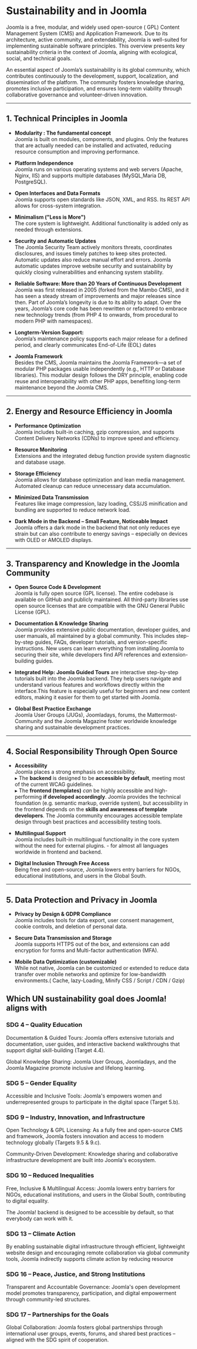 # **Sustainability  and in Joomla**

Joomla is a free, modular, and widely used open-source ( GPL) Content Management System (CMS) and Application Framework. Due to its architecture, active community, and extendability, Joomla is well-suited for implementing sustainable software principles. This overview presents key sustainability criteria in the context of Joomla, aligning with ecological, social, and technical goals.

An essential aspect of Joomla’s sustainability is its global community, which contributes continuously to the development, support, localization, and dissemination of the platform. The community fosters knowledge sharing, promotes inclusive participation, and ensures long-term viability through collaborative governance and volunteer-driven innovation.

---

## **1\. Technical Principles in Joomla**

* **Modularity : The fundamental concept**  
  Joomla is built on modules, components, and plugins. Only the features that are actually needed can be installed and activated, reducing resource consumption and improving performance.  
   	  
* **Platform Independence**  
  Joomla runs on various operating systems and web servers (Apache, Nginx, IIS) and supports multiple databases (MySQL,Maria DB,  PostgreSQL).  
   	  
* **Open Interfaces and Data Formats**  
  Joomla supports open standards like JSON, XML, and RSS. Its REST API allows for cross-system integration.  
   	 	  
* **Minimalism ("Less is More")**  
  The core system is lightweight. Additional functionality is added only as needed through extensions.

* **Security and Automatic Updates**  
  The Joomla Security Team actively monitors threats, coordinates disclosures, and issues timely patches to keep sites protected. Automatic updates also reduce manual effort and errors. Joomla  automatic updates improve website security and sustainability by quickly closing vulnerabilities and enhancing system stability.

* **Reliable Software: More than 20 Years of Continuous Development**  
  Joomla was first released in 2005 (forked from the Mambo CMS), and it has seen a steady stream of improvements and major releases since then.  Part of Joomla’s longevity is due to its ability to adapt. Over the years, Joomla’s core code has been rewritten or refactored to embrace new technology trends (from PHP 4 to onwards, from procedural to modern PHP with namespaces). 

* **Longterm-Version Support:**  
  Joomla’s maintenance policy supports each major release for a defined period, and clearly communicates End-of-Life (EOL) dates

* **Joomla  Framework**  
  Besides the CMS, Joomla maintains the Joomla Framework—a set of modular PHP packages usable independently (e.g., HTTP or Database libraries). This modular design follows the DRY principle, enabling code reuse and interoperability with other PHP apps, benefiting long-term maintenance beyond the Joomla CMS.

---

## **2\. Energy and Resource Efficiency in Joomla**

* **Performance Optimization**  
  Joomla includes built-in caching, gzip compression, and supports Content Delivery Networks (CDNs)  to improve speed and efficiency.  
   	  
* **Resource Monitoring**  
  Extensions and the integrated debug function provide system diagnostic and database usage.  
   	  
* **Storage Efficiency**  
  Joomla allows for database optimization and lean media management. Automated cleanup can reduce unnecessary data accumulation.  
   	  
* **Minimized Data Transmission**  
  Features like image compression, lazy loading, CSS/JS minification and bundling are supported to reduce network load.
* **Dark Mode in the Backend – Small Feature, Noticeable Impact**   
    Joomla offers a dark mode in the backend that not only reduces eye strain but can also contribute to energy savings – especially on devices with OLED or AMOLED displays.

  

---

## **3\. Transparency and Knowledge in the Joomla Community**

* **Open Source Code & Development**  
  Joomla is fully open source (GPL license). The entire codebase is available on GitHub and publicly maintained. All third-party libraries use open source licenses that are compatible with the GNU General Public License (GPL). 	

* **Documentation & Knowledge Sharing**  
  Joomla provides extensive public documentation, developer guides, and user 	manuals, all maintained by a global community. This includes step-by-step guides, FAQs, developer tutorials, and version-specific instructions. New users can learn everything from installing Joomla to securing their site, while developers find API references and extension-building guides. 

* **Integrated Help: Joomla Guided Tours** are interactive step-by-step tutorials built into the Joomla backend. They help users navigate and understand various features and workflows directly within the interface.This feature is especially useful for beginners and new content editors, making it easier for them to get started with Joomla. 	

* **Global Best Practice Exchange**  
  Joomla User Groups (JUGs), Joomladays, forums, the Mattermost-Community and the Joomla Magazine foster worldwide knowledge sharing and sustainable development practices.

---

## **4\. Social Responsibility Through Open Source**

* **Accessibility**  
  Joomla places a strong emphasis on accessibility.  
  ▸ The **backend** is designed to be **accessible by default**, 	meeting most of the current WCAG  guidelines.  
  ▸ The **frontend (templates)** *can* be highly accessible and 	high-performing **if developed accordingly**. Joomla provides the technical foundation (e.g. semantic markup, override system), but accessibility in the frontend depends on the **skills 	and awareness of template developers**. The Joomla community 	encourages accessible template design through best practices and accessibility testing tools.  
   	  
* **Multilingual Support**  
  Joomla includes built-in multilingual functionality in the core system without the need for external plugins. \- for almost all languages worldwide in frontend and backend.  
   	  
* **Digital Inclusion Through Free Access**  
  Being free and open-source, Joomla lowers entry barriers for NGOs, 	educational institutions, and users in the Global South.  
   	  
  

---

## **5\. Data Protection and Privacy in Joomla**

* **Privacy by Design & GDPR Compliance**  
  Joomla includes tools for data export, user consent management, cookie 	controls, and deletion of personal data.  
   	  
* **Secure Data Transmission and Storage**  
  Joomla supports HTTPS out of the box, and extensions can add encryption for 	forms and Multi-factor authentication (MFA).  
   	  
* **Mobile Data Optimization (customizable)**  
  While not native, Joomla can be customized or extended to reduce data 	transfer over mobile networks and optimize for low-bandwidth environments.( Cache, lazy-Loading, Minify CSS / Script / CDN / Gzip)


## **Which UN sustainability goal does Joomla! aligns with**

### **SDG 4 – Quality Education**

Documentation & Guided Tours: Joomla offers extensive tutorials and documentation, user guides, and interactive backend walkthroughs that support digital skill-building (Target 4.4).

Global Knowledge Sharing: Joomla User Groups, Joomladays, and the Joomla Magazine promote inclusive and lifelong learning.

###  **SDG 5 – Gender Equality**

Accessible and Inclusive Tools: Joomla's  empowers women and underrepresented groups to participate in the digital space (Target 5.b).

###  **SDG 9 – Industry, Innovation, and Infrastructure**

Open Technology & GPL Licensing: As a fully free and open-source CMS and framework, Joomla fosters innovation and access to modern technology globally (Targets 9.5 & 9.c).

Community-Driven Development: Knowledge sharing and collaborative infrastructure development are built into Joomla's ecosystem.

###  **SDG 10 – Reduced Inequalities**

Free, Inclusive & Multilingual Access: Joomla lowers entry barriers for NGOs, educational institutions, and users in the Global South, contributing to digital equality.

The Joomla\!  backend is designed to be accessible by default, so that everybody can work with it.

### **SDG 13 – Climate Action**

By enabling sustainable digital infrastructure through efficient, lightweight website design and encouraging remote collaboration via global community tools, Joomla indirectly supports climate action by reducing resource

###  **SDG 16 – Peace, Justice, and Strong Institutions**

Transparent and Accountable Governance: Joomla's open development model promotes transparency, participation, and digital empowerment through community-led structures.

### **SDG 17 – Partnerships for the Goals**

Global Collaboration: Joomla fosters global partnerships through international user groups, events, forums, and shared best practices – aligned with the SDG spirit of cooperation.




